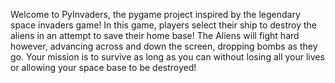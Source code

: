 Welcome to PyInvaders, the pygame project inspired by the legendary space invaders game! In this game, players select their ship to destroy the aliens in an attempt to save their home base! The Aliens will fight hard however, advancing across and down the screen, dropping bombs as they go. Your mission is to survive as long as you can without losing all your lives or allowing your space base to be destroyed!
